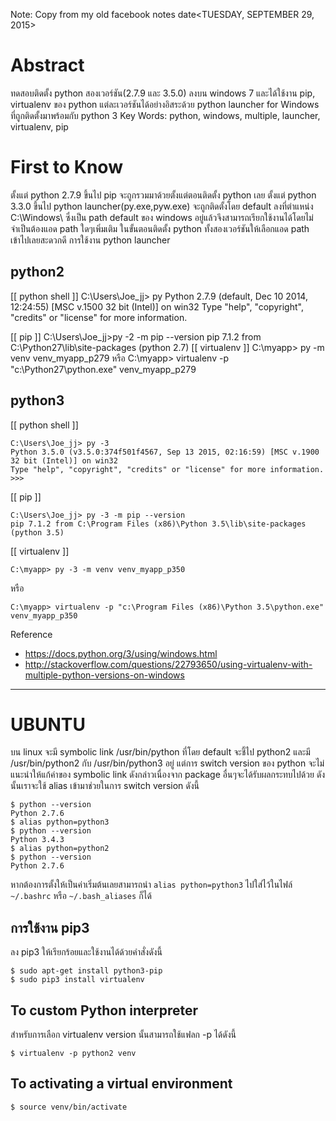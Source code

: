 
Note: Copy from my old facebook notes date<TUESDAY, SEPTEMBER 29, 2015>

# Abstract
ทดสอบติดตั้ง python สองเวอร์ชัน(2.7.9 และ 3.5.0) ลงบน windows 7 และได้ใช้งาน pip, virtualenv ของ python แต่ละเวอร์ชันได้อย่างอิสระด้วย python launcher for Windows ที่ถูกติดตั้งมาพร้อมกับ python 3
Key Words: python, windows, multiple, launcher, virtualenv, pip

# First to Know
ตั้งแต่ python 2.7.9 ขึ้นไป pip จะถูกรวมมาด้วยตั้งแต่ตอนติดตั้ง python เลย
ตั้งแต่ python 3.3.0 ขึ้นไป python launcher(py.exe,pyw.exe) จะถูกติดตั้งโดย default ลงที่ตำแหน่ง C:\Windows\ ซึ่งเป็น path default ของ windows อยู่แล้วจึงสามารถเรียกใช้งานได้โดยไม่จำเป็นต้องแอด path ใดๆเพิ่มเติม
ในขั้นตอนติดตั้ง python ทั้งสองเวอร์ชันให้เลือกแอด path เข้าไปเลยสะดวกดี
การใช้งาน python launcher
## python2 ##

[[ python shell ]]
C:\Users\Joe_jj> py
Python 2.7.9 (default, Dec 10 2014, 12:24:55) [MSC v.1500 32 bit (Intel)] on win32
Type "help", "copyright", "credits" or "license" for more information.
>>>
[[ pip ]]
C:\Users\Joe_jj>py -2 -m pip --version
pip 7.1.2 from C:\Python27\lib\site-packages (python 2.7)
[[ virtualenv ]]
C:\myapp> py -m venv venv_myapp_p279
หรือ
C:\myapp> virtualenv -p "c:\Python27\python.exe" venv_myapp_p279
## python3 ##

[[ python shell ]]
```
C:\Users\Joe_jj> py -3
Python 3.5.0 (v3.5.0:374f501f4567, Sep 13 2015, 02:16:59) [MSC v.1900 32 bit (Intel)] on win32
Type "help", "copyright", "credits" or "license" for more information.
>>>
```

[[ pip ]]
```
C:\Users\Joe_jj> py -3 -m pip --version
pip 7.1.2 from C:\Program Files (x86)\Python 3.5\lib\site-packages (python 3.5)
```

[[ virtualenv ]]
```
C:\myapp> py -3 -m venv venv_myapp_p350
```
หรือ
```
C:\myapp> virtualenv -p "c:\Program Files (x86)\Python 3.5\python.exe" venv_myapp_p350
```

Reference
- https://docs.python.org/3/using/windows.html
- http://stackoverflow.com/questions/22793650/using-virtualenv-with-multiple-python-versions-on-windows

-------------------------------------------------------------

# UBUNTU
  
บน linux จะมี symbolic link  /usr/bin/python  ที่โดย default จะชี้ไป python2 และมี /usr/bin/python2 กับ /usr/bin/python3 อยู่ แต่การ switch version ของ python จะไม่แนะนำให้แก้ค่าของ symbolic link ดังกล่าวเนื่องจาก package อื่นๆจะได้รับผลกระทบไปด้วย
ดังนั้นเราจะใช้ alias เข้ามาช่วยในการ switch version ดังนี้
```
$ python --version
Python 2.7.6
$ alias python=python3
$ python --version
Python 3.4.3
$ alias python=python2
$ python --version
Python 2.7.6
```

หากต้องการตั้งให้เป็นค่าเริ่มต้นเลยสามารถนำ `alias python=python3` ไปใส่ไว้ในไฟล์ `~/.bashrc` หรือ `~/.bash_aliases` ก็ได้ 

## การใช้งาน pip3 
ลง pip3 ให้เรียกร้อยและใช้งานได้ด้วยคำสั่งดังนี้  
```
$ sudo apt-get install python3-pip
$ sudo pip3 install virtualenv
```

## To custom Python interpreter 
สำหรับการเลือก virtualenv version นั้นสามารถใช้แฟลก -p ได้ดังนี้
```
$ virtualenv -p python2 venv
```

## To activating a virtual environment 
```
$ source venv/bin/activate
```
